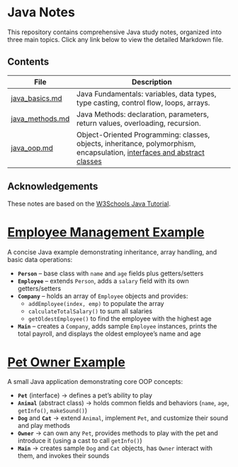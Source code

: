 # Java Notes

This repository contains comprehensive Java study notes, organized into three main topics. Click any link below to view the detailed Markdown file.

## Contents

| File                                       | Description                                                                                                                                                    |
| ------------------------------------------ | -------------------------------------------------------------------------------------------------------------------------------------------------------------- |
| [java_basics.md](./notes/java_basics.md)   | Java Fundamentals: variables, data types, type casting, control flow, loops, arrays.                                                                           |
| [java_methods.md](./notes/java_methods.md) | Java Methods: declaration, parameters, return values, overloading, recursion.                                                                                  |
| [java_oop.md](./notes/java_oop.md)         | Object-Oriented Programming: classes, objects, inheritance, polymorphism, encapsulation, [interfaces and abstract classes](./notes/java_interface_abstract.md) |

## Acknowledgements

These notes are based on the [W3Schools Java Tutorial](https://www.w3schools.com/java/).

# [Employee Management Example ](./employee_management_example/Main.java)

A concise Java example demonstrating inheritance, array handling, and basic data operations:

- **`Person`** – base class with `name` and `age` fields plus getters/setters
- **`Employee`** – extends `Person`, adds a `salary` field with its own getters/setters
- **`Company`** – holds an array of `Employee` objects and provides:
  - `addEmployee(index, emp)` to populate the array
  - `calculateTotalSalary()` to sum all salaries
  - `getOldestEmployee()` to find the employee with the highest age
- **`Main`** – creates a `Company`, adds sample `Employee` instances, prints the total payroll, and displays the oldest employee’s name and age

# [Pet Owner Example](./pet_owner_example/Main.java)

A small Java application demonstrating core OOP concepts:

- **`Pet`** (interface) → defines a pet’s ability to play
- **`Animal`** (abstract class) → holds common fields and behaviors (`name`, `age`, `getInfo()`, `makeSound()`)
- **`Dog`** and **`Cat`** → extend `Animal`, implement `Pet`, and customize their sound and play methods
- **`Owner`** → can own any `Pet`, provides methods to play with the pet and introduce it (using a cast to call `getInfo()`)
- **`Main`** → creates sample `Dog` and `Cat` objects, has `Owner` interact with them, and invokes their sounds
